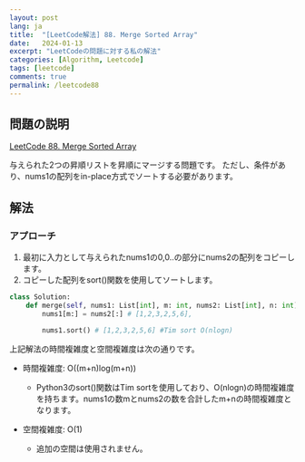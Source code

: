 ```yaml
---
layout: post
lang: ja
title:  "[LeetCode解法] 88. Merge Sorted Array"
date:   2024-01-13
excerpt: "LeetCodeの問題に対する私の解法"
categories: [Algorithm, Leetcode]
tags: [leetcode]
comments: true
permalink: /leetcode88
---
```


## 問題の説明
[LeetCode 88. Merge Sorted Array](https://leetcode.com/problems/merge-sorted-array/description/?envType=study-plan-v2&envId=top-interview-150)

与えられた2つの昇順リストを昇順にマージする問題です。
ただし、条件があり、nums1の配列をin-place方式でソートする必要があります。

## 解法
### アプローチ
1) 最初に入力として与えられたnums1の0,0..の部分にnums2の配列をコピーします。
2) コピーした配列をsort()関数を使用してソートします。

```python
class Solution:
    def merge(self, nums1: List[int], m: int, nums2: List[int], n: int) -> None:
        nums1[m:] = nums2[:] # [1,2,3,2,5,6],

        nums1.sort() # [1,2,3,2,5,6] #Tim sort O(nlogn)
```

上記解法の時間複雑度と空間複雑度は次の通りです。

* 時間複雑度: O((m+n)log(m+n))
  - Python3のsort()関数はTim sortを使用しており、O(nlogn)の時間複雑度を持ちます。nums1の数mとnums2の数を合計したm+nの時間複雑度となります。

* 空間複雑度: O(1)
  - 追加の空間は使用されません。
